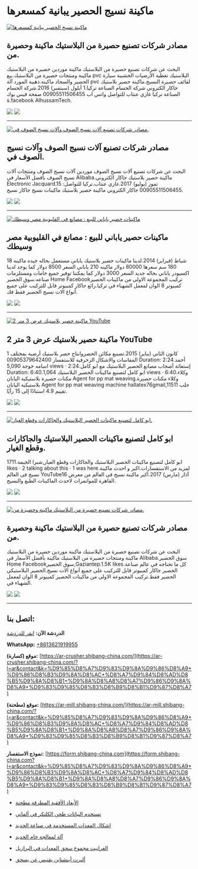 # ماكينة نسيج الحصير يبانية كمسعرها

<a href="https://swt.shibang-china.com/?l=ar&img&k=%D9%85%D8%A7%D9%83%D9%8A%D9%86%D8%A9+%D9%86%D8%B3%D9%8A%D8%AC+%D8%A7%D9%84%D8%AD%D8%B5%D9%8A%D8%B1+%D9%8A%D8%A8%D8%A7%D9%86%D9%8A%D8%A9+%D9%83%D9%85%D8%B3%D8%B9%D8%B1%D9%87%D8%A7" target="_blank">![ماكينة نسيج الحصير يبانية كمسعرها](http://static.shibang-china.com/all-800x300/412.jpg)</a>

## مصادر شركات تصنيع حصيرة من البلاستيك ماكينة وحصيرة من.
البحث عن شركات تصنيع حصيرة من البلاستيك ماكينة موردين حصيرة من البلاستيك ماكينة ومنتجات حصيرة من البلاستيك.بيع pvc البلاستيك تغطية الأرضيات الخشبية سيارة الحصير والسجاد ماكينة.ذهبية المورد آلة pvc لفائف حصيرة النسيج.ماكينة حصير بلاستيك جاكار الكتروني شركة الحسام الصناعة تركيا.1 أيلول (سبتمبر) 2016.شركة الحسام الصناعة تركيا غازي عنتاب للتواصل واتس اب 00905511506455 صفحة فيس بوك s.facebook AlhussamTech.


<a href="https://whatsapp.shibangsoft.com/WhatsApp.php" target="_blank" title="WhatsApp">![](http://static.shibang-china.com/icon/whatsapp.png)</a> <a href="https://swt.shibang-china.com/?l=ar&icon&k=%D9%85%D8%A7%D9%83%D9%8A%D9%86%D8%A9+%D9%86%D8%B3%D9%8A%D8%AC+%D8%A7%D9%84%D8%AD%D8%B5%D9%8A%D8%B1+%D9%8A%D8%A8%D8%A7%D9%86%D9%8A%D8%A9+%D9%83%D9%85%D8%B3%D8%B9%D8%B1%D9%87%D8%A7" target="_blank">![](http://static.shibang-china.com/icon/chat-ar.png)</a>

---

<a href="https://swt.shibang-china.com/?l=ar&img&k=%D9%85%D8%A7%D9%83%D9%8A%D9%86%D8%A9+%D9%86%D8%B3%D9%8A%D8%AC+%D8%A7%D9%84%D8%AD%D8%B5%D9%8A%D8%B1+%D9%8A%D8%A8%D8%A7%D9%86%D9%8A%D8%A9+%D9%83%D9%85%D8%B3%D8%B9%D8%B1%D9%87%D8%A7" target="_blank">![مصادر شركات تصنيع آلات نسيج الصوف وآلات نسيج الصوف في.](http://static.shibang-china.com/all-800x300/702.jpg)</a>

## مصادر شركات تصنيع آلات نسيج الصوف وآلات نسيج الصوف في.
البحث عن شركات تصنيع آلات نسيج الصوف موردين آلات نسيج الصوف ومنتجات آلات نسيج الصوف بأفضل الأسعار في Alibaba.ماكينة حصير بلاستيك جاكار الكتروني Electronic Jacquard.15 تموز (يوليو) 2017.غازي عنتاب.تركيا للتواصل: 00905511506455        جاكار الكتروني ماكينة حصير بلاستيك ماكينات نسيج جاكار نسيج.


<a href="https://whatsapp.shibangsoft.com/WhatsApp.php" target="_blank" title="WhatsApp">![](http://static.shibang-china.com/icon/whatsapp.png)</a> <a href="https://swt.shibang-china.com/?l=ar&icon&k=%D9%85%D8%A7%D9%83%D9%8A%D9%86%D8%A9+%D9%86%D8%B3%D9%8A%D8%AC+%D8%A7%D9%84%D8%AD%D8%B5%D9%8A%D8%B1+%D9%8A%D8%A8%D8%A7%D9%86%D9%8A%D8%A9+%D9%83%D9%85%D8%B3%D8%B9%D8%B1%D9%87%D8%A7" target="_blank">![](http://static.shibang-china.com/icon/chat-ar.png)</a>

---

<a href="https://swt.shibang-china.com/?l=ar&img&k=%D9%85%D8%A7%D9%83%D9%8A%D9%86%D8%A9+%D9%86%D8%B3%D9%8A%D8%AC+%D8%A7%D9%84%D8%AD%D8%B5%D9%8A%D8%B1+%D9%8A%D8%A8%D8%A7%D9%86%D9%8A%D8%A9+%D9%83%D9%85%D8%B3%D8%B9%D8%B1%D9%87%D8%A7" target="_blank">![ماكينات حصير ياباني للبيع : مصانع في القليوبية مصر وسيطك](http://static.shibang-china.com/all-800x300/1219.jpg)</a>

## ماكينات حصير ياباني للبيع : مصانع في القليوبية مصر وسيطك
18 شباط (فبراير) 2014.لدينا ماكينات حصير بلاستيك ياباني مستعمل بحاله جيده ماكينه 180 سم سعرها 80000 دولار ماكينه 210 ياباني السعر 8500 دولار كما يوجد لدينا اكسيودر ياباني بحاله جديد السعر 3000 دولار كما يمكننا توفير جميع خامات ومستلزمات صناعه.سوق الحصير Home Facebookتركيب المجموعة الاولى من ماكينات الحصير كمبيوتر 8 الوان لمعمل الشهباء في تركيا.رائع جاكار كمبيوتر قابل للتركيب على جميع أنواع الات نسيج الحصير فقط فك.


<a href="https://whatsapp.shibangsoft.com/WhatsApp.php" target="_blank" title="WhatsApp">![](http://static.shibang-china.com/icon/whatsapp.png)</a> <a href="https://swt.shibang-china.com/?l=ar&icon&k=%D9%85%D8%A7%D9%83%D9%8A%D9%86%D8%A9+%D9%86%D8%B3%D9%8A%D8%AC+%D8%A7%D9%84%D8%AD%D8%B5%D9%8A%D8%B1+%D9%8A%D8%A8%D8%A7%D9%86%D9%8A%D8%A9+%D9%83%D9%85%D8%B3%D8%B9%D8%B1%D9%87%D8%A7" target="_blank">![](http://static.shibang-china.com/icon/chat-ar.png)</a>

---

<a href="https://swt.shibang-china.com/?l=ar&img&k=%D9%85%D8%A7%D9%83%D9%8A%D9%86%D8%A9+%D9%86%D8%B3%D9%8A%D8%AC+%D8%A7%D9%84%D8%AD%D8%B5%D9%8A%D8%B1+%D9%8A%D8%A8%D8%A7%D9%86%D9%8A%D8%A9+%D9%83%D9%85%D8%B3%D8%B9%D8%B1%D9%87%D8%A7" target="_blank">![ماكينة حصير بلاستيك عرض 3 متر 2 YouTube](http://static.shibang-china.com/all-800x300/1279.jpg)</a>

## ماكينة حصير بلاستيك عرض 3 متر 2 YouTube
1 كانون الثاني (يناير) 2015.تصنيع مكائن الحصروانتاج حصر بلاستيك أرضية بمختلف المقاسات والاشكال الزخرفية للاستفسار 00905379642400 Duration: 2:24.أحمد اسامه خوجة 5,090 views &middot; 2:24.إستغاثة أصحاب مصانع الحصير البلاستيك مع ابو كامل Duration: 6:40.ابو كامل لتصنيع ماكينات الحصير البلاستيك 1,064 views &middot; 6:40.وكلاء مكنات حصيرة بلاستيكية اليابان Agent for pp mat weaving.وكلاء مكنات حصيرة بلاستيكية اليابان Agent for pp mat weaving machine hallatex76gmail,11511 حلب تقييم 4.9 استنادًا إلى 15 رأيًا.


<a href="https://whatsapp.shibangsoft.com/WhatsApp.php" target="_blank" title="WhatsApp">![](http://static.shibang-china.com/icon/whatsapp.png)</a> <a href="https://swt.shibang-china.com/?l=ar&icon&k=%D9%85%D8%A7%D9%83%D9%8A%D9%86%D8%A9+%D9%86%D8%B3%D9%8A%D8%AC+%D8%A7%D9%84%D8%AD%D8%B5%D9%8A%D8%B1+%D9%8A%D8%A8%D8%A7%D9%86%D9%8A%D8%A9+%D9%83%D9%85%D8%B3%D8%B9%D8%B1%D9%87%D8%A7" target="_blank">![](http://static.shibang-china.com/icon/chat-ar.png)</a>

---

<a href="https://swt.shibang-china.com/?l=ar&img&k=%D9%85%D8%A7%D9%83%D9%8A%D9%86%D8%A9+%D9%86%D8%B3%D9%8A%D8%AC+%D8%A7%D9%84%D8%AD%D8%B5%D9%8A%D8%B1+%D9%8A%D8%A8%D8%A7%D9%86%D9%8A%D8%A9+%D9%83%D9%85%D8%B3%D8%B9%D8%B1%D9%87%D8%A7" target="_blank">![ابو كامل لتصنيع ماكينات الحصير البلاستيك والجاكارات وقطع الغيار.](http://static.shibang-china.com/all-800x300/299.jpg)</a>

## ابو كامل لتصنيع ماكينات الحصير البلاستيك والجاكارات وقطع الغيار.
ابو كامل لتصنيع ماكينات الحصير البلاستيك والجاكارات وقطع الغيار,شبرا الخيمة.1711 likes · 2 talking about this · 1 was here.لمزيد من الاستفسارات.اكبر و احدث ماكينة نسيج فى العالم YouTube16 آذار (مارس) 2017.اكبر ماكينة نسيج فى العالم من معرض القاهرة للمواتمرات لاحدث الماكينات الطبع والنسيج.


<a href="https://whatsapp.shibangsoft.com/WhatsApp.php" target="_blank" title="WhatsApp">![](http://static.shibang-china.com/icon/whatsapp.png)</a> <a href="https://swt.shibang-china.com/?l=ar&icon&k=%D9%85%D8%A7%D9%83%D9%8A%D9%86%D8%A9+%D9%86%D8%B3%D9%8A%D8%AC+%D8%A7%D9%84%D8%AD%D8%B5%D9%8A%D8%B1+%D9%8A%D8%A8%D8%A7%D9%86%D9%8A%D8%A9+%D9%83%D9%85%D8%B3%D8%B9%D8%B1%D9%87%D8%A7" target="_blank">![](http://static.shibang-china.com/icon/chat-ar.png)</a>

---

<a href="https://swt.shibang-china.com/?l=ar&img&k=%D9%85%D8%A7%D9%83%D9%8A%D9%86%D8%A9+%D9%86%D8%B3%D9%8A%D8%AC+%D8%A7%D9%84%D8%AD%D8%B5%D9%8A%D8%B1+%D9%8A%D8%A8%D8%A7%D9%86%D9%8A%D8%A9+%D9%83%D9%85%D8%B3%D8%B9%D8%B1%D9%87%D8%A7" target="_blank">![مصادر شركات تصنيع حصيرة من البلاستيك ماكينة وحصيرة من.](http://static.shibang-china.com/all-800x300/1060.jpg)</a>

## مصادر شركات تصنيع حصيرة من البلاستيك ماكينة وحصيرة من.
البحث عن شركات تصنيع حصيرة من البلاستيك ماكينة موردين حصيرة من البلاستيك ماكينة ومنتجات حصيرة من البلاستيك ماكينة بأفضل الأسعار في Alibaba.سوق الحصير Home Facebookسوق الحصير,Gaziantep.1.5K likes.كل ما تحتاجه في عالم صناعة الحصير البلاستيكي‎.الحصير جاكار كمبيوتر قابل للتركيب على جميع أنواع الات نسيج الحصير فقط.تركيب المجموعة الاولى من ماكينات الحصير كمبيوتر 8 الوان لمعمل الشهباء في.


<a href="https://whatsapp.shibangsoft.com/WhatsApp.php" target="_blank" title="WhatsApp">![](http://static.shibang-china.com/icon/whatsapp.png)</a> <a href="https://swt.shibang-china.com/?l=ar&icon&k=%D9%85%D8%A7%D9%83%D9%8A%D9%86%D8%A9+%D9%86%D8%B3%D9%8A%D8%AC+%D8%A7%D9%84%D8%AD%D8%B5%D9%8A%D8%B1+%D9%8A%D8%A8%D8%A7%D9%86%D9%8A%D8%A9+%D9%83%D9%85%D8%B3%D8%B9%D8%B1%D9%87%D8%A7" target="_blank">![](http://static.shibang-china.com/icon/chat-ar.png)</a>

---
## اتصل بنا:

**الدردشة الآن:** [انقر للدردشة](https://swt.shibang-china.com?l=ar&contact&k=%D9%85%D8%A7%D9%83%D9%8A%D9%86%D8%A9+%D9%86%D8%B3%D9%8A%D8%AC+%D8%A7%D9%84%D8%AD%D8%B5%D9%8A%D8%B1+%D9%8A%D8%A8%D8%A7%D9%86%D9%8A%D8%A9+%D9%83%D9%85%D8%B3%D8%B9%D8%B1%D9%87%D8%A7)

**WhatsApp:**  [+8613621919955](https://whatsapp.shibangsoft.com/WhatsApp.php)

**موقع (كسارة):** [https://ar-crusher.shibang-china.com/](https://ar-crusher.shibang-china.com/?l=ar&contact&k=%D9%85%D8%A7%D9%83%D9%8A%D9%86%D8%A9+%D9%86%D8%B3%D9%8A%D8%AC+%D8%A7%D9%84%D8%AD%D8%B5%D9%8A%D8%B1+%D9%8A%D8%A8%D8%A7%D9%86%D9%8A%D8%A9+%D9%83%D9%85%D8%B3%D8%B9%D8%B1%D9%87%D8%A7)

**موقع (مطحنة):** [https://ar-mill.shibang-china.com/](https://ar-mill.shibang-china.com/?l=ar&contact&k=%D9%85%D8%A7%D9%83%D9%8A%D9%86%D8%A9+%D9%86%D8%B3%D9%8A%D8%AC+%D8%A7%D9%84%D8%AD%D8%B5%D9%8A%D8%B1+%D9%8A%D8%A8%D8%A7%D9%86%D9%8A%D8%A9+%D9%83%D9%85%D8%B3%D8%B9%D8%B1%D9%87%D8%A7)

**نموذج الاستفسار:** [https://form.shibang-china.com](https://form.shibang-china.com?l=ar&contact&k=%D9%85%D8%A7%D9%83%D9%8A%D9%86%D8%A9+%D9%86%D8%B3%D9%8A%D8%AC+%D8%A7%D9%84%D8%AD%D8%B5%D9%8A%D8%B1+%D9%8A%D8%A8%D8%A7%D9%86%D9%8A%D8%A9+%D9%83%D9%85%D8%B3%D8%B9%D8%B1%D9%87%D8%A7)

* [الأبعاد الأفقية المطرقة مطحنة](../21/%D8%A7%D9%84%D8%A3%D8%A8%D8%B9%D8%A7%D8%AF%20%D8%A7%D9%84%D8%A3%D9%81%D9%82%D9%8A%D8%A9%20%D8%A7%D9%84%D9%85%D8%B7%D8%B1%D9%82%D8%A9%20%D9%85%D8%B7%D8%AD%D9%86%D8%A9.md)

* [تستخدم النباتات طحن الكلنكر في ألماني](../21/%D8%AA%D8%B3%D8%AA%D8%AE%D8%AF%D9%85%20%D8%A7%D9%84%D9%86%D8%A8%D8%A7%D8%AA%D8%A7%D8%AA%20%D8%B7%D8%AD%D9%86%20%D8%A7%D9%84%D9%83%D9%84%D9%86%D9%83%D8%B1%20%D9%81%D9%8A%20%D8%A3%D9%84%D9%85%D8%A7%D9%86%D9%8A.md)

* [اشكال المعدات المستخدمة في صناعة الحديد](../22/%D8%A7%D8%B4%D9%83%D8%A7%D9%84%20%D8%A7%D9%84%D9%85%D8%B9%D8%AF%D8%A7%D8%AA%20%D8%A7%D9%84%D9%85%D8%B3%D8%AA%D8%AE%D8%AF%D9%85%D8%A9%20%D9%81%D9%8A%20%D8%B5%D9%86%D8%A7%D8%B9%D8%A9%20%D8%A7%D9%84%D8%AD%D8%AF%D9%8A%D8%AF.md)

* [آلة لمعالجة خام الحديد](../22/%D8%A2%D9%84%D8%A9%20%D9%84%D9%85%D8%B9%D8%A7%D9%84%D8%AC%D8%A9%20%D8%AE%D8%A7%D9%85%20%D8%A7%D9%84%D8%AD%D8%AF%D9%8A%D8%AF.md)

* [الغرانيت مجموع سحق المعدات في البرازيل](../23/%D8%A7%D9%84%D8%BA%D8%B1%D8%A7%D9%86%D9%8A%D8%AA%20%D9%85%D8%AC%D9%85%D9%88%D8%B9%20%D8%B3%D8%AD%D9%82%20%D8%A7%D9%84%D9%85%D8%B9%D8%AF%D8%A7%D8%AA%20%D9%81%D9%8A%20%D8%A7%D9%84%D8%A8%D8%B1%D8%A7%D8%B2%D9%8A%D9%84.md)

* [ألبرت أينشتاين يقتبس عن يسحق](../24/%D8%A3%D9%84%D8%A8%D8%B1%D8%AA%20%D8%A3%D9%8A%D9%86%D8%B4%D8%AA%D8%A7%D9%8A%D9%86%20%D9%8A%D9%82%D8%AA%D8%A8%D8%B3%20%D8%B9%D9%86%20%D9%8A%D8%B3%D8%AD%D9%82.md)